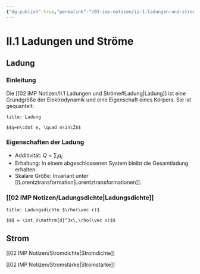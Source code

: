 ```yaml
---
{"dg-publish":true,"permalink":"/02-imp-notizen/ii-1-ladungen-und-stroeme/"}
---
```


# II.1 Ladungen und Ströme
## Ladung
### Einleitung
Die [[02 IMP Notizen/II.1 Ladungen und Ströme#Ladung\|Ladung]] ist eine Grundgröße der Elektrodynamik und eine Eigenschaft eines Körpers.
Sie ist gequantelt: 
```ad-definition
title: Ladung

$$q=n\cdot e, \quad n\in\Z$$

```
### Eigenschaften der Ladung
- Additivität: $Q=\displaystyle\sum_iq_i$
- Erhaltung: In einem abgeschlossenen System bleibt die Gesamtladung erhalten. 
- Skalare Größe: Invariant unter [[Lorentztransformation\|Lorentztransformationen]]. 
### [[02 IMP Notizen/Ladungsdichte\|Ladungsdichte]]

```ad-definition
title: Ladungsdichte $\rho(\vec r)$

$$Q = \int_V\mathrm{d}^3x\,\rho(\vec x)$$
```

## Strom
[[02 IMP Notizen/Stromdichte\|Stromdichte]]

[[02 IMP Notizen/Stromstärke\|Stromstärke]]